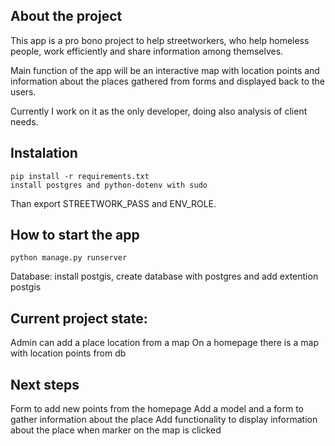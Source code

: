 ## About the project
This app is a pro bono project to help streetworkers, who help homeless people, work efficiently and share
information among themselves.

Main function of the app will be an interactive map with location points and information about the places gathered
from forms and displayed back to the users.

Currently I work on it as the only developer, doing also analysis of client needs.

## Instalation
```
pip install -r requirements.txt
install postgres and python-dotenv with sudo
```

Than export STREETWORK_PASS and ENV_ROLE.

## How to start the app

```
python manage.py runserver
```  

Database:
install postgis, create database with postgres and add extention postgis

## Current project state:
Admin can add a place location from a map
On a homepage there is a map with location points from db

## Next steps
Form to add new points from the homepage
Add a model and a form to gather information about the place
Add functionality to display information about the place when marker on the map is clicked
